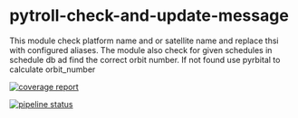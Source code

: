 # pytroll-check-and-update-message

This module check platform name and or satellite name and replace thsi with configured aliases.
The module also check for given schedules in schedule db ad find the correct orbit number. If not found use pyrbital to calculate orbit_number

[![coverage report](https://gitlab.met.no/obs-fm-pytroll/pytroll-run-command/badges/run-all/coverage.svg)](https://gitlab.met.no/obs-fm-pytroll/pytroll-run-command/-/commits/run-all)

[![pipeline status](https://gitlab.met.no/obs-fm-pytroll/pytroll-run-command/badges/run-all/pipeline.svg)](https://gitlab.met.no/obs-fm-pytroll/pytroll-run-command/-/commits/run-all)
